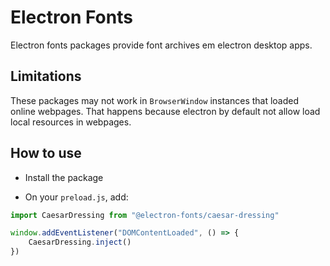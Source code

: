 # Electron Fonts

Electron fonts packages provide font archives em electron desktop apps.

## Limitations

These packages may not work in `BrowserWindow` instances that loaded online webpages. That happens because electron by default not allow load local resources in webpages.

## How to use

* Install the package

* On your `preload.js`, add:

```ts
import CaesarDressing from "@electron-fonts/caesar-dressing"

window.addEventListener("DOMContentLoaded", () => {
    CaesarDressing.inject()
})
```